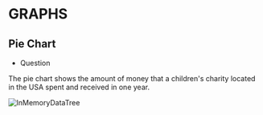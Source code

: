 # GRAPHS

## Pie Chart

- Question

The pie chart shows the amount of money that a children's charity located in the USA spent and received in one year.

![InMemoryDataTree](InMemoryDataTree.png)
